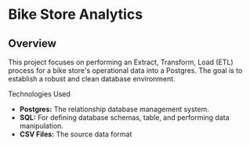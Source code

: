 # Bike Store Analytics

## Overview

This project focuses on performing an Extract, Transform, Load (ETL) process for a bike store's operational data into a Postgres. The goal is to establish a robust and clean database environment.

Technologies Used

* **Postgres:** The relationship database management system.
* **SQL:** For defining database schemas, table, and performing data manipulation.
* **CSV Files:** The source data format

